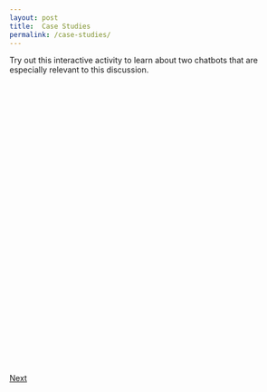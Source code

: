 ```yaml
---
layout: post
title:  Case Studies
permalink: /case-studies/
---
```

Try out this interactive activity to learn about two chatbots that are especially relevant to this discussion.
<div data-tf-widget="LTmjbiRH" data-tf-opacity="100" style="width:100%;height:500px;"></div><script src="//embed.typeform.com/next/embed.js"></script>

<a class="github-button" href="https://nishamcnealis.github.io/hagura/ethical-considerations/" data-icon="octicon-star" data-size="large" data-show-count="true" aria-label="Next: Ethical Considerations">Next</a>
